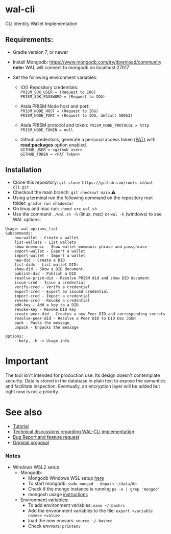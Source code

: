# wal-cli
CLI Identity Wallet Implementation

## Requirements:

- Gradle version 7, or newer  

- Install Mongodb: https://www.mongodb.com/try/download/community  
  **note:** WAL will connect to mongodb on localhost:27017

- Set the following environment variables:

  - IOG Repository credentials:    
    `PRISM_SDK_USER = (Request to IOG)`  
    `PRISM_SDK_PASSWORD = (Request to IOG)`

  - Atala PRISM Node host and port:  
    `PRISM_NODE_HOST = (Request to IOG)`  
    `PRISM_NODE_PORT = (Request to IOG, default 50053)`
  - Atala PRISM protocol and token:
    `PRISM_NODE_PROTOCOL = http`
    `PRISM_NODE_TOKEN = null`

  - Github credentials, generate a personal access token 
  [(PAT)](https://docs.github.com/en/authentication/keeping-your-account-and-data-secure/creating-a-personal-access-token) with **read:packages** option enabled.    
    `GITHUB_USER = <github user>`      
    `GITHUB_TOKEN = <PAT Token>`  
## Installation

- Clone this repository: `git clone https://github.com/roots-id/wal-cli.git`
- Checkout the main branch: `git checkout main` ⚠
- Using a terminal run the following command on the repository root folder: `gradle run shadowJar`
- On linux and mac run: `chmod u+x wal.sh` 
- Use the command `./wal.sh -h` (linux, mac) or `wal -h` (windows) to see WAL options:

```
Usage: wal options_list
Subcommands:
    new-wallet - Create a wallet
    list-wallets - List wallets
    show-mnemonic - Show wallet mnemonic phrase and passphrase
    export-wallet - Export a wallet
    import-wallet - Import a wallet
    new-did - Create a DID
    list-dids - List wallet DIDs
    show-did - Show a DID document
    publish-did - Publish a DID
    resolve-prism-did - Resolve PRISM did and show DID document
    issue-cred - Issue a credential
    verify-cred - Verify a credential
    export-cred - Export an issued credential
    import-cred - Import a credential
    revoke-cred - Revoke a credential
    add-key - Add a key to a DID
    revoke-key - Revoke DID key
    create-peer-did - Creates a new Peer DID and corresponding secrets
    resolve-peer-did - Resolve a Peer DID to DID Doc JSON
    pack - Packs the message
    unpack - Unpacks the message

Options:
    --help, -h -> Usage info
```
# Important  

The tool isn't intended for production use. Its design doesn't contemplate security. Data is stored in the database in plain text to expose the semantics and facilitate inspection. Eventually, an encryption layer will be added but right now is not a priority.

# See also

- [Tutorial](https://github.com/roots-id/wal-cli/wiki/Usage-examples)  
- [Technical discussions regarding WAL-CLI implementation](https://github.com/roots-id/wal-cli/discussions/2)
- [Bug Report and feature request](https://github.com/roots-id/wal-cli/issues/new/choose)
- [Original proposal](https://cardano.ideascale.com/c/idea/381281)

### Notes
- Windows WSL2 setup:
  - Mongodb:
    - Mongodb Windows WSL setup [here](https://docs.microsoft.com/en-us/windows/wsl/tutorials/wsl-database#install-mongodb)
    - To start mongodb: `sudo mongod --dbpath ~/data/db`
    - Check if the mongo instance is running `ps -e | grep 'mongod'`
    - mongosh usage [instructions](https://www.mongodb.com/docs/mongodb-shell/run-commands/)
  - Environment variables:
    - To add environment variables: `nano ~/.bashrc`
    - Add the environment variables to the file: `export <variable name>= <value>`
    - load the new envvars: `source ~/.bashrc`
    - Check envvars: `printenv`

